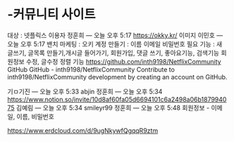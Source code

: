 # -커뮤니티 사이트
대상 : 넷플릭스 이용자 
정훈희 — 오늘 오후 5:17
https://okky.kr/
이미지
이민호 — 오늘 오후 5:17
밴치 마케팅 : 오키
계정 만들기 : 이름 이메일 비밀번호
필요 기능 : 새 글쓰기, 글목록 만들기,개시글 들어가기, 회원가입, 댓글 쓰기, 좋아요기능, 검색기능 
회원정보 수정, 글수정
정렬 기능
https://github.com/inth9198/NetflixCommunity
GitHub
GitHub - inth9198/NetflixCommunity
Contribute to inth9198/NetflixCommunity development by creating an account on GitHub.

기ㅁ기진 — 오늘 오후 5:33
abjin
정훈희 — 오늘 오후 5:34
https://www.notion.so/invite/10d8af60fa05d6694101c6a2498a06b187994075
김예림 — 오늘 오후 5:34
smileyr99
정훈희 — 오늘 오후 5:48
회원정보 - 이메일, 이름, 비밀번호


https://www.erdcloud.com/d/9ugNkywfQgqqR9ztm
